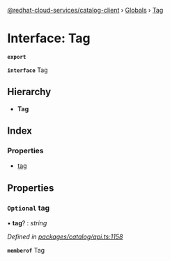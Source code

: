 [@redhat-cloud-services/catalog-client](../README.md) › [Globals](../globals.md) › [Tag](tag.md)

# Interface: Tag

**`export`** 

**`interface`** Tag

## Hierarchy

* **Tag**

## Index

### Properties

* [tag](tag.md#optional-tag)

## Properties

### `Optional` tag

• **tag**? : *string*

*Defined in [packages/catalog/api.ts:1158](https://github.com/Hyperkid123/javascript-clients/blob/master/packages/catalog/api.ts#L1158)*

**`memberof`** Tag

